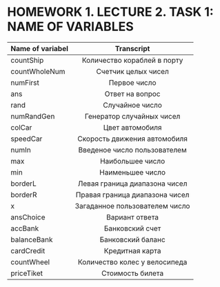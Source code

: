 # HOMEWORK 1. LECTURE 2. TASK 1: NAME OF VARIABLES
|Name of variabel|Transcript|
|:----|:----:|
|countShip|Количество кораблей в порту|
|countWholeNum|Счетчик целых чисел|
|numFirst|Первое число|
|ans|Ответ на вопрос|
|rand|Случайное число|
|numRandGen|Генератор случайных чисел|
|colCar|Цвет автомобиля|
|speedCar|Скорость движения автомобиля|
|numIn|Введеное число пользователем|
|max|Наибольшее число|
|min|Наименьшее число|
|borderL|Левая граница диапазона чисел|
|borderR|Правая граница диапазона чисел|
|x|Загаданное пользователем число|
|ansChoice|Вариант ответа|
|accBank|Банковский счет|
|balanceBank|Банковский баланс|
|cardCredit|Кредитная карта|
|countWheel|Количество колес у велосипеда|
|priceTiket|Стоимость билета|    
